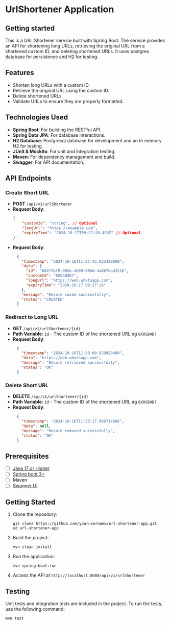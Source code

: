 # UrlShortener Application



## Getting started

This is a URL Shortener service built with Spring Boot. The service provides an API for shortening long URLs, retrieving the original URL from a shortened custom ID, and deleting shortened URLs. It uses postgres database for persistence and H2 for testing.

## Features

- Shorten long URLs with a custom ID.
- Retrieve the original URL using the custom ID.
- Delete shortened URLs.
- Validate URLs to ensure they are properly formatted.

## Technologies Used

- **Spring Boot**: For building the RESTful API.
- **Spring Data JPA**: For database interactions.
- **H2 Database**: Postgresql database for development and an In memory H2 for testing.
- **JUnit & Mockito**: For unit and integration testing.
- **Maven**: For dependency management and build.
- **Swagger**: For API documentation.

## API Endpoints

### Create Short URL

- **POST** `/api/v1/urlShortener`
- **Request Body**:
  ```json
  {
      "customId": "string", // Optional
      "longUrl": "https://example.com",
      "expiryTime": "2024-10-17T09:27:28.459Z" // Optional
  } 
  ```
- **Request Body**:
 ```json 
      {
        "timestamp": "2024-10-16T11:27:43.022429600",
        "data": {
          "id": "b027fbf9-005b-4d69-885d-4a887dad3116",
          "customId": "8X0SB4D7",
          "longUrl": "https://web.whatsapp.com",
          "expiryTime": "2024-10-17 09:27:28"
        },
        "message": "Record saved successfully",
        "status": "CREATED"
      }
```
### Redirect to Long URL

- **GET** `/api/v1/urlShortener/{id}`
- **Path Variable**: `id` - The custom ID of the shortened URL eg `8X0SB4D7`
- **Request Body**:
 ```json 
      {
        "timestamp": "2024-10-16T11:30:00.829920400",
        "data": "https://web.whatsapp.com",
        "message": "Record retrieved successfully",
        "status": "OK"
      }
```
### Delete Short URL

- **DELETE** `/api/v1/urlShortener/{id}`
- **Path Variable**: `id` - The custom ID of the shortened URL eg `8X0SB4D7`
- **Request Body**:
 ```json 
      {
        "timestamp": "2024-10-16T11:33:17.069717600",
        "data": null,
        "message": "Record removed successfully",
        "status": "OK"
      }
```
## Prerequisites

- [ ] [Java 17 or Higher](https://www.oracle.com/java/technologies/javase/17-relnote-issues.html) 
- [ ] [Spring boot 3+](https://spring.io/blog/2024/05/23/spring-boot-3-3-0-available-now)
- [ ] Maven
- [ ] [Swagger UI](https://swagger.io/docs/)
## Getting Started
1. Clone the repository:
    ```
   git clone https://github.com/yourusername/url-shortener-app.git
   cd url-shortener-app
   ```
2. Build the project:
   ```
   mvn clean install
   ```
3. Run the application:
   ```
   mvn spring-boot:run
   ```
4. Access the API at `http://localhost:8080/api/v1/urlShortener` 

## Testing
Unit tests and integration tests are included in the project. To run the tests, use the following command:
```
mvn test
```
